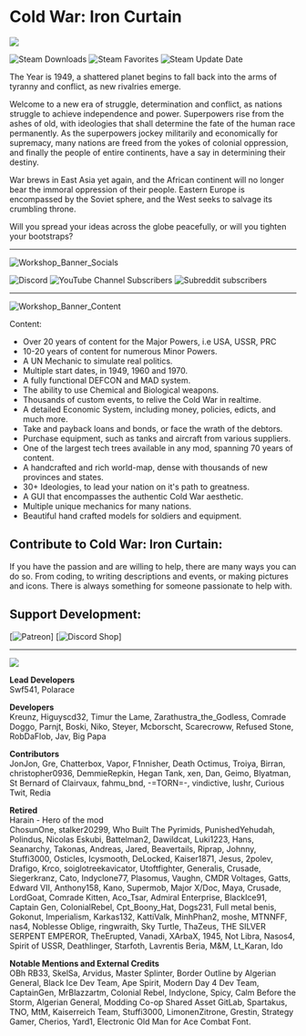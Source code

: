 # Cold War: Iron Curtain

<img src = https://i.imgur.com/HtdCckH.png />

![Steam Downloads](https://img.shields.io/steam/downloads/1458561226) ![Steam Favorites](https://img.shields.io/steam/favorites/1458561226) ![Steam Update Date](https://img.shields.io/steam/update-date/1458561226?label=Last%20updated)


The Year is 1949, a shattered planet begins to fall back into the arms of tyranny and conflict, as new rivalries emerge.  

Welcome to a new era of struggle, determination and conflict, as nations struggle to achieve independence and power. Superpowers rise from the ashes of old, with ideologies that shall determine the fate of the human race permanently. As the superpowers jockey militarily and economically for supremacy, many nations are freed from the yokes of colonial oppression, and finally the people of entire continents, have a say in determining their destiny.  

War brews in East Asia yet again, and the African continent will no longer bear the immoral oppression of their people. Eastern Europe is encompassed by the Soviet sphere, and the West seeks to salvage its crumbling throne.  

Will you spread your ideas across the globe peacefully, or will you tighten your bootstraps?  

---------------------

![Workshop_Banner_Socials](https://github.com/swf541/ColdWarIronCurtain/assets/19220580/baf80609-08bc-4361-bab4-88cd854bfbc8)

![Discord](https://img.shields.io/discord/459126880998522882?label=Discord) 
![YouTube Channel Subscribers](https://img.shields.io/youtube/channel/subscribers/UCJDC4dMr_bzf23EOgZEmFMA)
![Subreddit subscribers](https://img.shields.io/reddit/subreddit-subscribers/cwic)

---------------------

![Workshop_Banner_Content](https://github.com/swf541/ColdWarIronCurtain/assets/19220580/c3c918a8-30dd-46cd-bf44-6895d1086a2a)

Content:

* Over 20 years of content for the Major Powers, i.e USA, USSR, PRC
* 10-20 years of content for numerous Minor Powers.
* A UN Mechanic to simulate real politics.
* Multiple start dates, in 1949, 1960 and 1970.
* A fully functional DEFCON and MAD system.
* The ability to use Chemical and Biological weapons.
* Thousands of custom events, to relive the Cold War in realtime.
* A detailed Economic System, including money, policies, edicts, and much more.
* Take and payback loans and bonds, or face the wrath of the debtors.
* Purchase equipment, such as tanks and aircraft from various suppliers.
* One of the largest tech trees available in any mod, spanning 70 years of content.
* A handcrafted and rich world-map, dense with thousands of new provinces and states.
* 30+ Ideologies, to lead your nation on it's path to greatness.
* A GUI that encompasses the authentic Cold War aesthetic.
* Multiple unique mechanics for many nations.
* Beautiful hand crafted models for soldiers and equipment.

Contribute to Cold War: Iron Curtain:
---------------------
If you have the passion and are willing to help, there are many ways you can do so. From coding, to writing descriptions and events, or making pictures and icons. There is always something for someone passionate to help with.

Support Development:
---------------------
[![Patreon](https://www.patreon.com/cwic)]
[![Discord Shop](https://discord.com/channels/459126880998522882/shop)]

---------------------

<img src = https://i.imgur.com/zvhxGMS.png/>

**Lead Developers**  
Swf541, Polarace

**Developers**  
Kreunz, Higuyscd32, Timur the Lame, Zarathustra_the_Godless, Comrade Doggo, Parnjt, Boski, Niko, Steyer, Mcborscht, Scarecroww, Refused Stone, RobDaFlob, Jav, Big Papa

**Contributors**  
JonJon, Gre, Chatterbox, Vapor, F1nnisher, Death Octimus, Troiya, Birran, christopher0936, DemmieRepkin, Hegan Tank, xen, Dan, Geimo, Blyatman, St Bernard of Clairvaux, fahmu_bnd, -=TORN=-, vindictive, lushr, Curious Twit, Redia

**Retired**  
Harain - Hero of the mod  
ChosunOne, stalker20299, Who Built The Pyrimids, PunishedYehudah, Polindus, Nicolas Eskubi, Battelman2, Dawildcat, Luki1223, Hans, Seanarchy, Takonas, Andreas, Jared, Beavertails, Riprap, Johnny, Stuffi3000, Osticles, Icysmooth, DeLocked, Kaiser1871, Jesus, 2polev, Drafigo, Krco, soiglotreekavicator, Utoftfighter, Generalis, Crusade, Siegerkranz, Cato, Indyclone77, Plasomus, Vaughn, CMDR Voltages, Gatts, Edward VII, Anthony158, Kano, Supermob, Major X/Doc, Maya, Crusade, LordGoat, Comrade Kitten, Aco_Tsar, Admiral Enterprise, BlackIce91, Captain Gen, ColonialRebel, Cpt_Boony_Hat, Dogs231, Full metal benis, Gokonut, Imperialism, Karkas132, KattiValk, MinhPhan2, moshe, MTNNFF, nas4, Noblesse Oblige, ringwraith, Sky Turtle, ThaZeus, THE SILVER SERPENT EMPEROR, TheErupted, Vanadi, XArbaX, 1945, Not Libra, Nasos4, Spirit of USSR, Deathlinger, Starfoth, Lavrentis Beria, M&M, Lt_Karan, Ido

**Notable Mentions and External Credits**  
OBh RB33, SkelSa, Arvidus, Master Splinter, Border Outline by Algerian General, Black Ice Dev Team, Ape Spirit, Modern Day 4 Dev Team, CaptainGen, MrBlazzartm, Colonial Rebel, Indyclone, Spicy, Calm Before the Storm, Algerian General, Modding Co-op Shared Asset GitLab, Spartakus, TNO, MtM, Kaiserreich Team, Stuffi3000, LimonenZitrone, Grestin, Strategy Gamer, Cherios, Yard1, Electronic Old Man for Ace Combat Font.

